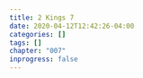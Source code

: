```yaml
---
title: 2 Kings 7
date: 2020-04-12T12:42:26-04:00
categories: []
tags: []
chapter: "007"
inprogress: false
---
```


